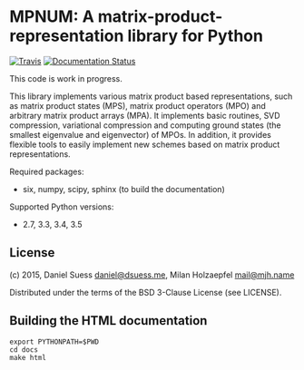 

MPNUM: A matrix-product-representation library for Python
=========================================================

[![Travis](http://img.shields.io/travis/dseuss/mpnum.svg?label=tests)](https://travis-ci.org/dseuss/mpnum)
[![Documentation Status](https://readthedocs.org/projects/mpnum/badge/?version=latest)](http://mpnum.readthedocs.org/en/latest/?badge=latest)


This code is work in progress.

This library implements various matrix product based representations,
such as matrix product states (MPS), matrix product operators (MPO)
and arbitrary matrix product arrays (MPA).  It implements basic
routines, SVD compression, variational compression and computing
ground states (the smallest eigenvalue and eigenvector) of MPOs.  In
addition, it provides flexible tools to easily implement new schemes
based on matrix product representations.

Required packages:

* six, numpy, scipy, sphinx (to build the documentation)

Supported Python versions:

* 2.7, 3.3, 3.4, 3.5


## License

(c) 2015, Daniel Suess <daniel@dsuess.me>, Milan Holzaepfel <mail@mjh.name>

Distributed under the terms of the BSD 3-Clause License (see LICENSE).


## Building the HTML documentation

    export PYTHONPATH=$PWD
    cd docs
    make html

